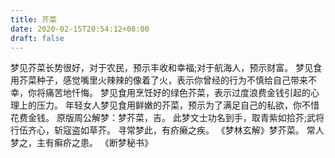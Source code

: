 ```yaml
---
title: 芥菜
date: 2020-02-15T20:54:12+08:00
draft: false
---
```


梦见芥菜长势很好，对于农民，预示丰收和幸福;对于航海人，预示财富。
梦见食用芥菜种子，感觉嘴里火辣辣的像着了火，表示你曾经的行为不慎给自己带来不幸，你将痛苦地忏悔。
梦见食用烹饪好的绿色芥菜，表示过度浪费金钱引起的心理上的压力。
年轻女人梦见食用鲜嫩的芥菜，预示为了满足自己的私欲，你不惜花费金钱。
原版周公解梦：梦芥菜，吉。
此梦文士功名到手，取青紫如拾芥;武将行伍齐心，斩寇盗如草芥。
寻常梦此，有疥癞之疾。
《梦林玄解》梦芥菜。
常人梦之，主有癣疥之患。
《断梦秘书》